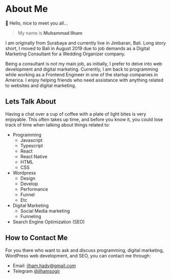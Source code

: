 # About Me

👋 Hello, nice to meet you all...
> My name is **Muhammad Ilham**

I am originally from Surabaya and currently live in Jimbaran, Bali. Long story short, I moved to Bali in August 2019 due to job demands as a Digital Marketing Consultant for a Wedding Organizer company.

Being a consultant is not my main job, as initially, I prefer to delve into web development and digital marketing. Currently, I am back to programming while working as a Frontend Engineer in one of the startup companies in America. I enjoy helping friends who need assistance with anything related to websites and digital marketing.

## Lets Talk About

Having a chat over a cup of coffee with a plate of light bites is very enjoyable.
This often takes up time, and before you know it, you could lose track of time when talking about things related to:

- Programming
  - Javascript
  - Typescript
  - React
  - React Native
  - HTML
  - CSS
- Wordpress
  - Design
  - Develop
  - Performance
  - Funnel
  - Etc
- Digital Marketing
  - Social Media marketing
  - Funneling
- Search Engine Optimization (SEO)

## How to Contact Me

For you there who want to ask and discuss programming, digital marketing, WordPress web development, and SEO, you can contact me through:

- Email: [ilham.hady@gmail.com](mailto:ilham.hady@gmail.com)
- Telegram [@ilhamsogir](https://t.me/ilhamsogir)
